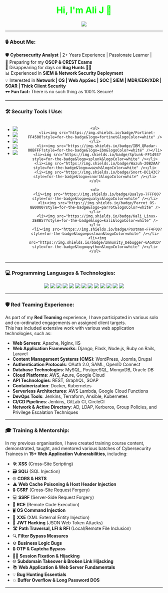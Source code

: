 <h1 align="center" style="color: #00FF00;">Hi, I'm Ali J 👋</h1>
<div align="center">
  <img src="https://readme-typing-svg.herokuapp.com?font=Fira+Code&weight=500&size=24&pause=1000&color=00FF00&center=true&vCenter=true&width=550&lines=🔒+Cybersecurity+Analyst;🕵️‍♂️+Ethical+Hacker;⚔️+Threat+Intelligence+Researcher;💻+Red+Teamer+%7C+Blue+Teamer;🚀+Tech+Enthusiast" />
</div>

---



### 🔒 About Me:  

🛡️ **Cybersecurity Analyst** | 2+ Years Experience  | Passionate Learner |  
🎯 Preparing for my **OSCP & CREST Exams**  
🤝 Disappearing for days on **Bug Hunts** 🕵️‍♂️  
📊 Experienced in **SIEM & Network Security Deployment**  
💡 Interested in **Network | OS | Web AppSec | SOC | SIEM | MDR/EDR/XDR | SOAR | Thick Client Security**  
🕶️ **Fun fact:** There is no such thing as 100% Secure!  


---

### 🛠️ Security Tools I Use:

<div align="center">
  <div style="display: flex; justify-content: center; gap: 30px;">
    <ul>
      <li><img src="https://img.shields.io/badge/OSINT_Framework-FF6347?style=for-the-badge&logo=python&logoColor=white" /></li>
      <li><img src="https://img.shields.io/badge/Burp_Suite-FFD700?style=for-the-badge&logo=burpsuite&logoColor=white" /></li>
      <li><img src="https://img.shields.io/badge/Metasploit_Framework-32CD32?style=for-the-badge&logo=metasploit&logoColor=white" /></li>
      <li><img src="https://img.shields.io/badge/Wireshark-4682B4?style=for-the-badge&logo=wireshark&logoColor=white" /></li>
      <li><img src="https://img.shields.io/badge/Nmap-8A2BE2?style=for-the-badge&logo=nmap&logoColor=white" /></li>
    </ul>

    <ul>
      <li><img src="https://img.shields.io/badge/Fortinet-FF4500?style=for-the-badge&logo=fortinet&logoColor=white" /></li>
      <li><img src="https://img.shields.io/badge/IBM_QRadar-00BFFF?style=for-the-badge&logo=ibm&logoColor=white" /></li>
      <li><img src="https://img.shields.io/badge/Splunk-FF1493?style=for-the-badge&logo=splunk&logoColor=white" /></li>
      <li><img src="https://img.shields.io/badge/Wazuh-20B2AA?style=for-the-badge&logo=wazuh&logoColor=white" /></li>
      <li><img src="https://img.shields.io/badge/Snort-DC143C?style=for-the-badge&logo=snort&logoColor=white" /></li>
    </ul>

    <ul>
      <li><img src="https://img.shields.io/badge/Qualys-7FFF00?style=for-the-badge&logo=qualys&logoColor=white" /></li>
      <li><img src="https://img.shields.io/badge/Parrot_OS-8B0000?style=for-the-badge&logo=parrot&logoColor=white" /></li>
      <li><img src="https://img.shields.io/badge/Kali_Linux-2E8B57?style=for-the-badge&logo=kali&logoColor=white" /></li>
      <li><img src="https://img.shields.io/badge/Postman-FF4F00?style=for-the-badge&logo=postman&logoColor=white" /></li>
      <li><img src="https://img.shields.io/badge/Immunity_Debugger-6A5ACD?style=for-the-badge&logo=python&logoColor=white" /></li>
    </ul>
  </div>
</div>


---




### 💻 Programming Languages & Technologies:  
<p align="center">
  <img src="https://img.shields.io/badge/Python-3776AB?style=for-the-badge&logo=python&logoColor=white" />
  <img src="https://img.shields.io/badge/Bash-4EAA25?style=for-the-badge&logo=gnu-bash&logoColor=white" />
  <img src="https://img.shields.io/badge/PowerShell-5391FE?style=for-the-badge&logo=powershell&logoColor=white" />
  <img src="https://img.shields.io/badge/JavaScript-F7DF1E?style=for-the-badge&logo=javascript&logoColor=black" />
  <img src="https://img.shields.io/badge/C-00599C?style=for-the-badge&logo=c&logoColor=white" />
  <img src="https://img.shields.io/badge/C++-00599C?style=for-the-badge&logo=c%2B%2B&logoColor=white" />
  <img src="https://img.shields.io/badge/PHP-777BB4?style=for-the-badge&logo=php&logoColor=white" />
  <img src="https://img.shields.io/badge/Linux-FCC624?style=for-the-badge&logo=linux&logoColor=black" />
  <img src="https://img.shields.io/badge/SQL-4479A1?style=for-the-badge&logo=postgresql&logoColor=white" />
  <img src="https://img.shields.io/badge/Go-00ADD8?style=for-the-badge&logo=go&logoColor=white" />
  <img src="https://img.shields.io/badge/Azure-0089D6?style=for-the-badge&logo=azure&logoColor=white" />
  <img src="https://img.shields.io/badge/AWS-232F3E?style=for-the-badge&logo=amazon-aws&logoColor=white" />
  <img src="https://img.shields.io/badge/Kubernetes-326CE5?style=for-the-badge&logo=kubernetes&logoColor=white" />
</p>





---




### 🛡️ Red Teaming Experience:

As part of my **Red Teaming** experience, I have participated in various solo and co-ordinated engagements on assigned client targets.  
This has included extensive work with various web application technologies, such as:

- **Web Servers**: Apache, Nginx, IIS  
- **Web Application Frameworks**: Django, Flask, Node.js, Ruby on Rails, Laravel  
- **Content Management Systems (CMS)**: WordPress, Joomla, Drupal  
- **Authentication Protocols**: OAuth 2.0, SAML, OpenID Connect  
- **Database Technologies**: MySQL, PostgreSQL, MongoDB, Oracle DB  
- **Cloud Platforms**: AWS, Azure, Google Cloud  
- **API Technologies**: REST, GraphQL, SOAP  
- **Containerization**: Docker, Kubernetes  
- **Serverless Architectures**: AWS Lambda, Google Cloud Functions  
- **DevOps Tools**: Jenkins, Terraform, Ansible, Kubernetes  
- **CI/CD Pipelines**: Jenkins, GitLab CI, CircleCI  
- **Network & Active Directory**: AD, LDAP, Kerberos, Group Policies, and Privilege Escalation Techniques  





---




### 🎓 Training & Mentorship:

In my previous organisation, I have created training course content, demonstrated, taught, and mentored various batches of Cybersecurity Trainees in **15+ Web Application Vulnerabilities**, including:

- 🛠️ **XSS** (Cross-Site Scripting)  
- 🗃️ **SQLi** (SQL Injection)  
- 🌐 **CORS & HSTS**  
- ⚠️ **Web Cache Poisoning & Host Header Injection**  
- 🔒 **CSRF** (Cross-Site Request Forgery)  
- 💻 **SSRF** (Server-Side Request Forgery)  
- 🧨 **RCE** (Remote Code Execution)  
- 🖥️ **OS Command Injection**  
- 📝 **XXE** (XML External Entity Injection)  
- 🔑 **JWT Hacking** (JSON Web Token Attacks)  
- 🛣️ **Path Traversal, LFI & RFI** (Local/Remote File Inclusion)  
- 🔍 **Filter Bypass Measures**  
- ⚙️ **Business Logic Bugs**  
- 🔒 **OTP & Captcha Bypass**  
- 🕵️‍♂️ **Session Fixation & Hijacking**  
- 🌐 **Subdomain Takeover & Broken Link Hijacking**  
- 📚 **Web Application & Web Server Fundamentals**  
- 💡 **Bug Hunting Essentials**  
- 💥 **Buffer Overflow & Long Password DOS**  








---

